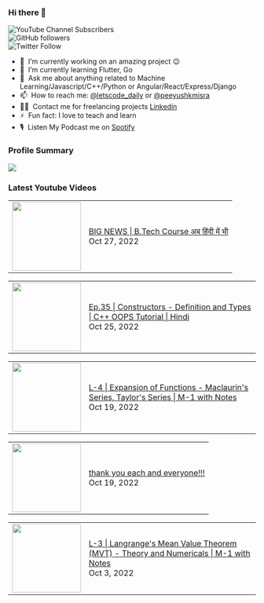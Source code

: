 ### Hi there 👋

![YouTube Channel Subscribers](https://img.shields.io/youtube/channel/subscribers/UCgmk1KXmrHXt_DO0kScyVmQ?style=social)  
![GitHub followers](https://img.shields.io/github/followers/misrapk?style=social)  
![Twitter Follow](https://img.shields.io/twitter/follow/peeyushkmisra?style=social)

- 🔭 &nbsp;I’m currently working on an amazing project :wink:
- 🌱 &nbsp;I’m currently learning Flutter, Go
- 💬 &nbsp;Ask me about anything related to Machine Learning/Javascript/C++/Python or Angular/React/Express/Django
- 📫 &nbsp;How to reach me: [@letscode_daily](https://www.instagram.com/letscode_daily/) or [@peeyushkmisra](https://www.instagram.com/peeyushkmisra/)
- 👨‍💻 &nbsp;Contact me for freelancing projects [Linkedin](https://www.linkedin.com/in/peeyushkmisra/)
- ⚡ &nbsp;Fun fact: I love to teach and learn
- 🎙 &nbsp;Listen My Podcast me on [Spotify](https://open.spotify.com/show/5HlTHA4yxnj56N1klajpQc)

### Profile Summary

![](https://github-profile-summary-cards.vercel.app/api/cards/profile-details?username=misrapk&theme=dracula)

### Latest Youtube Videos

<!-- YOUTUBE:START --><table><tr><td><a href="https://www.youtube.com/watch?v=e0GKJO61Wwg"><img width="140px" src="https://i.ytimg.com/vi/e0GKJO61Wwg/mqdefault.jpg"></a></td>
<td><a href="https://www.youtube.com/watch?v=e0GKJO61Wwg">BIG NEWS | B.Tech Course अब हिंदी में भी</a><br/>Oct 27, 2022</td></tr></table>
<table><tr><td><a href="https://www.youtube.com/watch?v=Q-9VJCkj2dw"><img width="140px" src="https://i.ytimg.com/vi/Q-9VJCkj2dw/mqdefault.jpg"></a></td>
<td><a href="https://www.youtube.com/watch?v=Q-9VJCkj2dw">Ep.35 | Constructors - Definition and Types | C++ OOPS Tutorial |  Hindi</a><br/>Oct 25, 2022</td></tr></table>
<table><tr><td><a href="https://www.youtube.com/watch?v=353UQr7idt0"><img width="140px" src="https://i.ytimg.com/vi/353UQr7idt0/mqdefault.jpg"></a></td>
<td><a href="https://www.youtube.com/watch?v=353UQr7idt0">L-4 | Expansion of Functions - Maclaurin&#39;s Series, Taylor&#39;s Series | M-1 with Notes</a><br/>Oct 19, 2022</td></tr></table>
<table><tr><td><a href="https://www.youtube.com/watch?v=39o9FBW2JpQ"><img width="140px" src="https://i.ytimg.com/vi/39o9FBW2JpQ/mqdefault.jpg"></a></td>
<td><a href="https://www.youtube.com/watch?v=39o9FBW2JpQ">thank you each and everyone!!!</a><br/>Oct 19, 2022</td></tr></table>
<table><tr><td><a href="https://www.youtube.com/watch?v=375kUuKT1Mg"><img width="140px" src="https://i.ytimg.com/vi/375kUuKT1Mg/mqdefault.jpg"></a></td>
<td><a href="https://www.youtube.com/watch?v=375kUuKT1Mg">L-3 | Langrange&#39;s Mean Value Theorem &lpar;MVT&rpar; - Theory and Numericals | M-1 with Notes</a><br/>Oct 3, 2022</td></tr></table>
<!-- YOUTUBE:END -->
